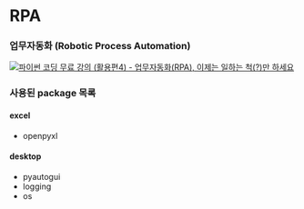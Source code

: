 # RPA

### 업무자동화 (Robotic Process Automation)

[![파이썬 코딩 무료 강의 (활용편4) - 업무자동화(RPA), 이제는 일하는 척(?)만 하세요](https://img.youtube.com/vi/exgO1LFl9x8/0.jpg)](https://www.youtube.com/watch?v=exgO1LFl9x8&list=PLMsa_0kAjjrd8hYYCwbAuDsXZmHpqHvlV&index=5&ab_channel=%EB%82%98%EB%8F%84%EC%BD%94%EB%94%A9)

### 사용된 package 목록

#### excel
- openpyxl

#### desktop
- pyautogui
- logging
- os